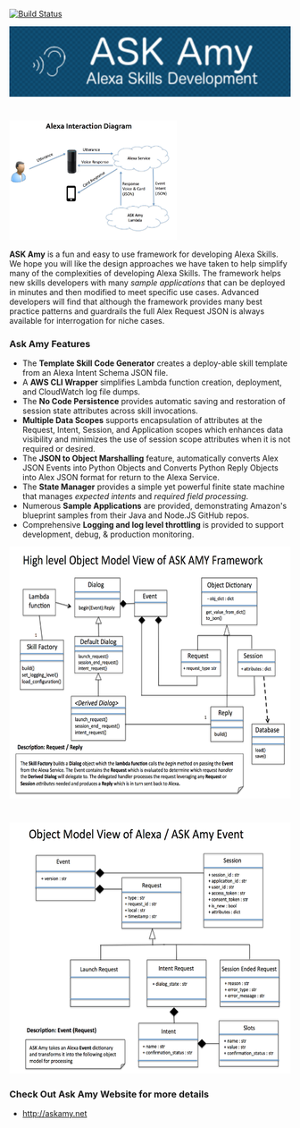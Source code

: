 [![Build Status](https://travis-ci.org/dphiggs01/Ask_Amy.svg?branch=master)](https://travis-ci.org/dphiggs01/Ask_Amy)

<img src="sphinx/_static/header.png"/>

#

<img src="sphinx/_static/interaction_diagram.png" height="214" width="300"/>

**ASK Amy** is a fun and easy to use framework for developing Alexa Skills. We hope you will like the design approaches
we have taken to help simplify many of the complexities of developing Alexa Skills. The framework helps new skills
developers with many *sample applications* that can be deployed in minutes and then modified to meet specific use cases.
Advanced developers will find that although the framework provides many best practice patterns and guardrails the full
Alex Request JSON is always available for interrogation for niche cases.


### Ask Amy Features

* The **Template Skill Code Generator** creates a deploy-able skill template from an Alexa Intent Schema JSON file.
* A **AWS CLI Wrapper** simplifies Lambda function creation, deployment, and CloudWatch log file dumps.
* The **No Code Persistence** provides automatic saving and restoration of session state attributes across skill invocations.
* **Multiple Data Scopes** supports encapsulation of attributes at the Request, Intent, Session, and Application scopes which enhances data visibility and minimizes the use of session scope attributes when it is not required or desired.
* The **JSON to Object Marshalling** feature, automatically converts Alex JSON Events into Python Objects and Converts Python Reply Objects into Alex JSON format for return to the Alexa Service.
* The **State Manager** provides a simple yet powerful finite state machine that manages *expected intents* and *required field processing*.
* Numerous **Sample Applications** are provided, demonstrating Amazon's blueprint samples from their Java and Node.JS GitHub repos.
* Comprehensive **Logging and log level throttling** is provided to support development, debug, & production monitoring.


<img src="sphinx/_static/ask_amy_framework.png" height="450" width="600"/>

#

<img src="sphinx/_static/event_model.png" height="450" width="600"/>

### Check Out Ask Amy Website for more details

*  http://askamy.net

